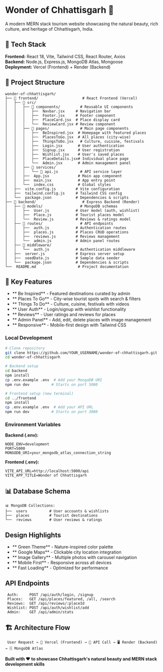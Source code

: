 # Wonder of Chhattisgarh 🌿

A modern MERN stack tourism website showcasing the natural beauty, rich culture, and heritage of Chhattisgarh, India.


## 🚀 Tech Stack

**Frontend:** React 18, Vite, Tailwind CSS, React Router, Axios  
**Backend:** Node.js, Express.js, MongoDB Atlas, Mongoose  
**Deployment:** Vercel (Frontend) + Render (Backend)

## 📁 Project Structure

```
wonder-of-chhattisgarh/
├── 📁 frontend/                    # React Frontend (Vercel)
│   ├── 📁 src/
│   │   ├── 📁 components/         # Reusable UI components
│   │   │   ├──  Navbar.jsx     # Navigation bar
│   │   │   ├──  Footer.jsx     # Footer component
│   │   │   ├──  PlaceCard.jsx  # Place display card
│   │   │   └──  ReviewCard.jsx # Review component
│   │   ├── 📁 pages/              # Main page components
│   │   │   ├──  BeInspired.jsx  # Homepage with featured places
│   │   │   ├──  PlacesToGo.jsx  # All places (city-wise)
│   │   │   ├──  ThingsToDo.jsx   # Culture, cuisine, festivals
│   │   │   ├──  Login.jsx       # User authentication
│   │   │   ├──  Signup.jsx      # User registration
│   │   │   ├──  Wishlist.jsx    # User's saved places
│   │   │   ├──  PlaceDetails.jsx# Individual place page
│   │   │   └──  Admin.jsx       # Admin management panel
│   │   ├── 📁 services/
│   │   │   └── 🔗 api.js          # API service layer
│   │   ├──  App.jsx             # Main app component
│   │   ├──  main.jsx            # App entry point
│   │   └──  index.css           # Global styles
│   ├──  vite.config.js         # Vite configuration
│   ├──  tailwind.config.js     # Tailwind CSS config
│   └──  package.json           # Dependencies & scripts
├── 📁 backend/                     # Express Backend (Render)
│   ├── 📁 models/                 # MongoDB schemas
│   │   ├──  User.js            # User model (auth, wishlist)
│   │   ├──  Place.js           # Tourist places model
│   │   └──  Review.js          # Reviews & ratings model
│   ├── 📁 routes/                 # API endpoints
│   │   ├──  auth.js            # Authentication routes
│   │   ├──  places.js          # Places CRUD operations
│   │   ├──  reviews.js         # Reviews management
│   │   └──  admin.js           # Admin panel routes
│   ├── 📁 middleware/
│   │   └──  auth.js            # Authentication middleware
│   ├──  server.js              # Express server setup
│   ├──  seedData.js            # Sample data seeder
│   └──  package.json           # Dependencies & scripts
└──  README.md                   # Project documentation
```

## 🎯 Key Features
- ** Be Inspired** - Featured destinations curated by admin
- ** Places To Go** - City-wise tourist spots with search & filters
- ** Things To Do** - Culture, cuisine, festivals with videos
- ** User Auth** - Login/signup with wishlist functionality
- ** Reviews** - User ratings and reviews for places
- ** Admin Panel** - Add, edit, delete places with image management
- ** Responsive** - Mobile-first design with Tailwind CSS



### Local Development

```bash
# Clone repository
git clone https://github.com/YOUR_USERNAME/wonder-of-chhattisgarh.git
cd wonder-of-chhattisgarh

# Backend setup
cd backend
npm install
cp .env.example .env  # Add your MongoDB URI
npm run dev          # Starts on port 5000

# Frontend setup (new terminal)
cd ../frontend
npm install
cp .env.example .env  # Add your API URL
npm run dev          # Starts on port 3000
```

### Environment Variables

**Backend (.env):**
```env
NODE_ENV=development
PORT=5000
MONGODB_URI=your_mongodb_atlas_connection_string
```

**Frontend (.env):**
```env
VITE_API_URL=http://localhost:5000/api
VITE_APP_TITLE=Wonder of Chhattisgarh
```

## 📊 Database Schema

```
📊 MongoDB Collections:
├──  users          # User accounts & wishlists
├──  places         # Tourist destinations
└──  reviews        # User reviews & ratings
```

##  Design Highlights

- ** Green Theme** - Nature-inspired color palette
- ** Google Maps** - Clickable city location integration  
- ** Image Gallery** - Multiple photos with carousel navigation
- ** Mobile First** - Responsive across all devices
- ** Fast Loading** - Optimized for performance

##  API Endpoints

```
 Auth:     POST /api/auth/login, /signup
 Places:   GET /api/places/featured, /all, /search
 Reviews:  GET /api/reviews/:placeId
 Wishlist: POST /api/auth/wishlist/add
 Admin:    GET /api/admin/stats
```

## 🏗️ Architecture Flow

```
 User Request → 📱 Vercel (Frontend) → 🔗 API Call → 🖥️ Render (Backend) → 🗄️ MongoDB Atlas
```

**Built with ❤️ to showcase Chhattisgarh's natural beauty and MERN stack development skills**